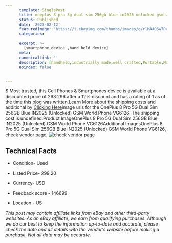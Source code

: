 ```yaml
---
      template: SinglePost
      title: oneplus 8 pro 5g dual sim 256gb blue in2025 unlocked gsm world phone vg6126
      status: Published
      date: '2023-02-12'
      featuredImage: 'https://i.ebayimg.com/thumbs/images/g/rlMAAOSw7DVj5B0D/s-l225.jpg'
      categories: 

      excerpt: >-
        [smartphone,device ,hand held device]
      meta:
      canonicalLink: ''
      description: [handheld,industrially made,well crafted,Portable,Mobile,Compact,Convenient,Lightweight,Maneuverable,Man-portable,Miniature,Carriable,Hand-held,Light,Holdable,Transportable,Mobile device,Pocket-sized,On-the-go,Wireless,Cordless,Compact size,Convenient size, smartphone,device ,hand held device]
      noindex: false

        
---
```

$
    Most trusted, this Cell Phones & Smartphones device is available at a discounted price of 263.296 after a 12% discount and has a rating of 1 as of the time this blog was written.Learn More about the shipping costs and additional by [Clicking Here](https://www.ebay.com/itm/304798238055?hash=item46f7640567%3Ag%3ArlMAAOSw7DVj5B0D&mkevt=1&mkcid=1&mkrid=711-53200-19255-0&campid=%253CePNCampaignId%253E&customid=%253CreferenceId%253E&toolid=10049)image urls for the OnePlus 8 Pro 5G Dual Sim 256GB Blue IN2025 (Unlocked) GSM World Phone VG6126. The shipping cost is undefined.Product ImageOnePlus 8 Pro 5G Dual Sim 256GB Blue IN2025 (Unlocked) GSM World Phone VG6126Additional ImagesOnePlus 8 Pro 5G Dual Sim 256GB Blue IN2025 (Unlocked) GSM World Phone VG6126, check vendor page, ![check vendor page](https://origin-galleryplus.ebayimg.com/ws/web/304798238055_2_0_1/225x225.jpg,https://origin-galleryplus.ebayimg.com/ws/web/304798238055_3_0_1/225x225.jpg,https://origin-galleryplus.ebayimg.com/ws/web/304798238055_4_0_1/225x225.jpg,https://origin-galleryplus.ebayimg.com/ws/web/304798238055_5_0_1/225x225.jpg,https://origin-galleryplus.ebayimg.com/ws/web/304798238055_6_0_1/225x225.jpg,https://origin-galleryplus.ebayimg.com/ws/web/304798238055_7_0_1/225x225.jpg,https://origin-galleryplus.ebayimg.com/ws/web/304798238055_8_0_1/225x225.jpg,https://origin-galleryplus.ebayimg.com/ws/web/304798238055_9_0_1/225x225.jpg)
    
    

 ## Technical Facts 



     
      

 - Condition- Used 


      

 - Listed Price- 299.20 


      

 - Currency- USD 


      

 - Feedback score - 146699 


      

 - Location - US 


      
      

 *_This post may contain affiliate links from eBay and other third-party websites. As an eBay affiliate, we earn from qualifying purchases. Although we do our best to keep the information up-to-date and accurate, please check the date and all details with the vendor's website before making a purchase. Not all data may be accurate._*



    
    
    
    
    